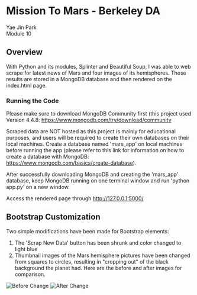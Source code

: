 # Mission To Mars - Berkeley DA
Yae Jin Park\
Module 10

## Overview
With Python and its modules, Splinter and Beautiful Soup, I was able to web scrape for latest news of Mars and four images of its hemispheres. These results are stored in a MongoDB database and then rendered on the index.html page.

### Running the Code
Please make sure to download MongoDB Community first (this project used Version 4.4.8: https://www.mongodb.com/try/download/community

Scraped data are NOT hosted as this project is mainly for educational purposes, and users will be required to create their own databases on their local machines. Create a database named 'mars_app' on local machines before running the app (please refer to this link for information on how to create a database with MongoDB: https://www.mongodb.com/basics/create-database).

After successfully downloading MongoDB and creating the 'mars_app' database, keep MongoDB running on one terminal window and run 'python app.py' on a new window.

Access the rendered page through http://127.0.0.1:5000/

## Bootstrap Customization
Two simple modifications have been made for Bootstrap elements: 

1. The 'Scrap New Data' button has been shrunk and color changed to light blue
2. Thumbnail images of the Mars hemisphere pictures have been changed from squares to circles, resulting in "cropping out" of the black background the planet had. Here are the before and after images for comparison.

![Before Change](https://github.com/yaejinpark/mission-to-mars/blob/main/resources/before_change.png)
![After Change](https://github.com/yaejinpark/mission-to-mars/blob/main/resources/after_change.png)
